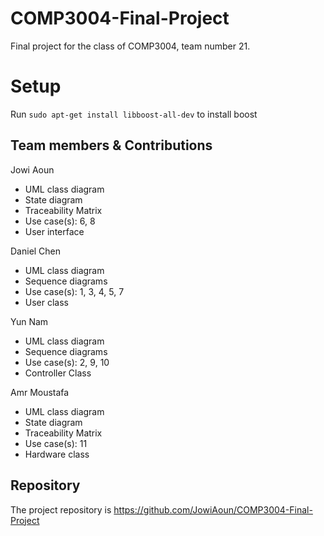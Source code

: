 # COMP3004-Final-Project
Final project for the class of COMP3004, team number 21.

# Setup

Run `sudo apt-get install libboost-all-dev` to install boost


## Team members & Contributions
Jowi Aoun
  - UML class diagram
  - State diagram
  - Traceability Matrix
  - Use case(s): 6, 8
  - User interface

Daniel Chen
  - UML class diagram
  - Sequence diagrams
  - Use case(s): 1, 3, 4, 5, 7
  - User class

Yun Nam
  - UML class diagram
  - Sequence diagrams
  - Use case(s): 2, 9, 10
  - Controller Class

Amr Moustafa
  - UML class diagram
  - State diagram
  - Traceability Matrix
  - Use case(s): 11
  - Hardware class


## Repository
The project repository is https://github.com/JowiAoun/COMP3004-Final-Project
